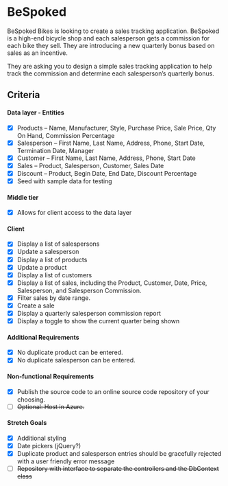 # BeSpoked
 BeSpoked Bikes is looking to create a sales tracking application.  BeSpoked is a high-end bicycle shop and each salesperson gets a commission for each bike they sell.  They are introducing a new quarterly bonus based on sales as an incentive.

They are asking you to design a simple sales tracking application to help track the commission and determine each salesperson’s quarterly bonus.  


## Criteria
#### Data layer - Entities
- [x] Products – Name, Manufacturer, Style, Purchase Price, Sale Price, Qty On Hand, Commission Percentage
- [x]	Salesperson – First Name, Last Name, Address, Phone, Start Date, Termination Date, Manager
- [x]	Customer – First Name, Last Name, Address, Phone, Start Date
- [x]	Sales – Product, Salesperson, Customer, Sales Date
- [x]	Discount – Product, Begin Date, End Date, Discount Percentage
- [x]	Seed with sample data for testing

#### Middle tier
- [x] Allows for client access to the data layer

#### Client
- [x]	Display a list of salespersons
- [x]	Update a salesperson
- [x]	Display a list of products
- [x]	Update a product
- [x]	Display a list of customers
- [x]	Display a list of sales, including the Product, Customer, Date, Price, Salesperson, and Salesperson Commission.
- [x] Filter sales by date range.  
- [x] Create a sale
- [x] Display a quarterly salesperson commission report
- [x] Display a toggle to show the current quarter being shown 

#### Additional Requirements
- [x] No duplicate product can be entered. 
- [x] No duplicate salesperson can be entered. 

#### Non-functional Requirements
- [x] Publish the source code to an online source code repository of your choosing.
- [ ] ~~Optional: Host in Azure.~~

#### Stretch Goals
- [x] Additional styling
- [x] Date pickers (jQuery?)
- [x] Duplicate product and salesperson entries should be gracefully rejected with a user friendly error message
- [ ] ~~Repository with interface to separate the controllers and the DbContext class~~
